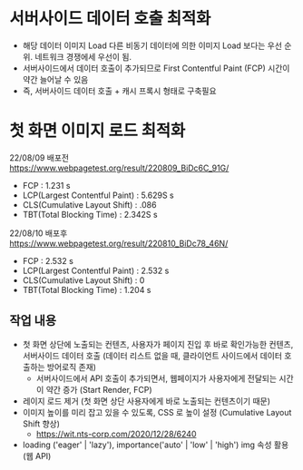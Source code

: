# 서버사이드 데이터 호출 최적화

- 해당 데이터 이미지 Load 다른 비동기 데이터에 의한 이미지 Load 보다는 우선 순위. 네트워크 경쟁에세 우선이 됨.
- 서버사이드에서 데이터 호출이 추가되므로 First Contentful Paint (FCP) 시간이 약간 늘어날 수 있음
- 즉, 서버사이드 데이터 호출 + 캐시 프록시 형태로 구축필요

# 첫 화면 이미지 로드 최적화
22/08/09 배포전   
https://www.webpagetest.org/result/220809_BiDc6C_91G/   
- FCP : 1.231 s
- LCP(Largest Contentful Paint) : 5.629S s
- CLS(Cumulative Layout Shift) : .086 
- TBT(Total Blocking Time) : 2.342S s

22/08/10 배포후  
https://www.webpagetest.org/result/220810_BiDc78_46N/  
- FCP : 2.532 s
- LCP(Largest Contentful Paint) : 2.532 s
- CLS(Cumulative Layout Shift) : 0  
- TBT(Total Blocking Time) : 1.204 s 

## 작업 내용
- 첫 화면 상단에 노출되는 컨텐츠, 사용자가 페이지 진입 후 바로 확인가능한 컨텐츠, 서버사이드 데이터 호출 (데이터 리스트 없을 때, 클라이언트 사이드에서 데이터 호출하는 방어로직 존재)  
    - 서버사이드에서 API 호출이 추가되면서, 웹페이지가 사용자에게 전달되는 시간이 약간 증가 (Start Render, FCP)
- 레이지 로드 제거 (첫 화면 상단 사용자에게 바로 노출되는 컨텐츠이기 때문)  
- 이미지 높이를 미리 잡고 있을 수 있도록, CSS 로 높이 설정 (Cumulative Layout Shift 향상)
    - https://wit.nts-corp.com/2020/12/28/6240  
- loading ('eager' | 'lazy'), importance('auto' | 'low' | 'high') img 속성 활용 (웹 API)  